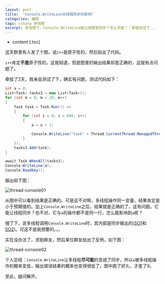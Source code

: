 ```yaml
---
layout: post
title:  "Console.WriteLine对线程同步的影响"
categories: 编程
tags: csharp 多线程
excerpt: 多线程下，Console.WriteLine能让线程变同步？怎么可能？！那就测试下...
---
```


* content
{:toc}

这天群里有人发了个图，说`i++`是原子性的，然后贴出了代码。

`i++`肯定**不是**原子性的，这我知道，但是图里的输出结果却是正确的，这就有点问题了。

牵挂了2天，我亲自测试了下，确实有问题，测试代码如下：
```cs
int a = 0;
List<Task> tasks3 = new List<Task>();
for (int m = 0; m < 20; m++)
{
    Task task = Task.Run(() =>
    {
        for (int i = 0; i < 600; i++)
        {
            a = a + 1;

            Console.WriteLine("task" + Thread.CurrentThread.ManagedThreadId + ":" + i + $",a:{a}");
        }
    });
    tasks3.Add(task);
}

await Task.WhenAll(tasks3);
Console.WriteLine(a);
Console.ReadKey();
```

输出如下图：

![thread-console01](https://img.guoqianfan.com/note/2021/04/thread-console01.png)

从图中可以看到结果是正确的。可是这不对啊，多线程操作同一变量，结果肯定是小于预期值的。加上`Console.WriteLine`之后，结果就是正确的了，这有问题。它能让线程同步？也不对，它与`a`的操作都不是同一行，怎么能影响到`a`呢？

搜了下，说多线程调用`Console.WriteLine`时，其内部是同步输出的([SO1](https://stackoverflow.com/q/1079980)和[SO2](https://stackoverflow.com/q/4812508))。可这不是我想要的。。。

实在没办法了，求助群友，然后某位群友给出了反例，如下图：

![thread-console02](https://img.guoqianfan.com/note/2021/04/thread-console02.png)

个人总结：`Console.WriteLine`让多线程**尽可能**的变成了同步，所以`a`被多线程操作的概率变低，输出错误结果的概率也变得很低了。图中跑了好久，才差了9。

至此，疑问解开。